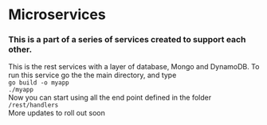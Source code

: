 # Microservices
### This is a part of a series of services created to support each other. <br>
This is the rest services with a layer of database, Mongo and DynamoDB.
To run this service go the the main directory, and type <br>
`go build -o myapp` <br>
`./myapp`<br>
Now you can start using all the end point defined in the folder `/rest/handlers`<br>
More updates to roll out soon
